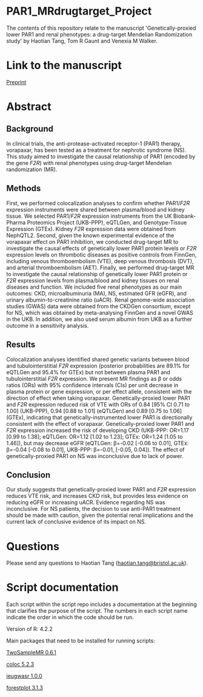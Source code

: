 # PAR1_MRdrugtarget_Project

The contents of this repository relate to the manuscript 'Genetically-proxied lower PAR1 and renal phenotypes: a drug-target Mendelian Randomization study' by Haotian Tang, Tom R Gaunt and Venexia M Walker.

# Link to the manuscript

[Preprint](https://www.medrxiv.org/content/10.1101/2024.08.08.24311690v1)

# Abstract

## Background
In clinical trials, the anti-protease-activated receptor-1 (PAR1) therapy, vorapaxar, has been tested as a treatment for nephrotic syndrome (NS). This study aimed to investigate the causal relationship of PAR1 (encoded by the gene *F2R*) with renal phenotypes using drug-target Mendelian randomization (MR).

## Methods
First, we performed colocalization analyses to confirm whether PAR1/*F2R* expression instruments were shared between plasma/blood and kidney tissue. We selected PAR1/*F2R* expression instruments from the UK Biobank-Pharma Proteomics Project (UKB-PPP), eQTLGen, and Genotype-Tissue Expression (GTEx). Kidney *F2R* expression data were obtained from NephQTL2. 
Second, given the known experimental evidence of the vorapaxar effect on PAR1 inhibition, we conducted drug-target MR to investigate the causal effects of genetically lower PAR1 protein levels or *F2R* expression levels on thrombotic diseases as positive controls from FinnGen, including venous thromboembolism (VTE), deep venous thrombosis (DVT), and arterial thromboembolism (AET). 
Finally, we performed drug-target MR to investigate the causal relationship of genetically lower PAR1 protein or *F2R* expression levels from plasma/blood and kidney tissues on renal diseases and function. We included five renal phenotypes as our main outcomes: CKD, microalbuminuria (MA), NS, estimated GFR (eGFR), and urinary albumin-to-creatinine ratio (uACR). Renal genome-wide association studies (GWAS) data were obtained from the CKDGen consortium, except for NS, which was obtained by meta-analysing FinnGen and a novel GWAS in the UKB. In addition, we also used serum albumin from UKB as a further outcome in a sensitivity analysis. 

## Results 
Colocalization analyses identified shared genetic variants between blood and tubulointerstitial *F2R* expression (posterior probabilities are 89.1\% for eQTLGen and 95.4\% for GTEx) but not between plasma PAR1 and tubulointerstitial *F2R* expression.
We present MR findings as β or odds ratios (ORs) with 95\% confidence intervals (CIs) per unit decrease in plasma protein or gene expression, or per effect allele, consistent with the direction of effect when taking vorapaxar.
Genetically-proxied lower PAR1 and *F2R* expression reduced risk of VTE with ORs of 0.84 [95\% CI 0.71 to 1.00] (UKB-PPP), 0.94 [0.88 to 1.01] (eQTLGen) and 0.89 [0.75 to 1.06] (GTEx), indicating that genetically-instrumented lower PAR1 is directionally consistent with the effect of vorapaxar. Genetically-proxied lower PAR1 and *F2R* expression increased the risk of developing CKD (UKB-PPP: OR=1.17 [0.99 to 1.38]; eQTLGen: OR=1.12 [1.02 to 1.23]; GTEx: OR=1.24 [1.05 to 1.46]), but may decrease eGFR (eQTLGen: β=-0.02 [-0.06 to 0.01], GTEx: β=-0.04 [-0.08 to 0.01], UKB-PPP: β=-0.01, [-0.05, 0.04]). The effect of genetically-proxied PAR1 on NS was inconclusive due to lack of power.

## Conclusion 
Our study suggests that genetically-proxied lower PAR1 and *F2R* expression reduces VTE risk, and increases CKD risk, but provides less evidence on reducing eGFR or increasing uACR. Evidence regarding NS was inconclusive. For NS patients, the decision to use anti-PAR1 treatment should be made with caution, given the potential renal implications and the current lack of conclusive evidence of its impact on NS.

# Questions
Please send any questions to Haotian Tang (haotian.tang@bristol.ac.uk).

# Script documentation

Each script within the script repo includes a documentation at the beginning that clarifies the purpose of the script. The numbers in each script name indicate the order in which the code should be run.

Version of R: 4.2.2

Main packages that need to be installed for running scripts: 

[TwoSampleMR 0.6.1](https://github.com/MRCIEU/TwoSampleMR)

[coloc 5.2.3](https://chr1swallace.github.io/coloc/)

[ieugwasr 1.0.0](https://mrcieu.github.io/ieugwasr)

[forestplot 3.1.3](https://github.com/gforge/forestplot)

